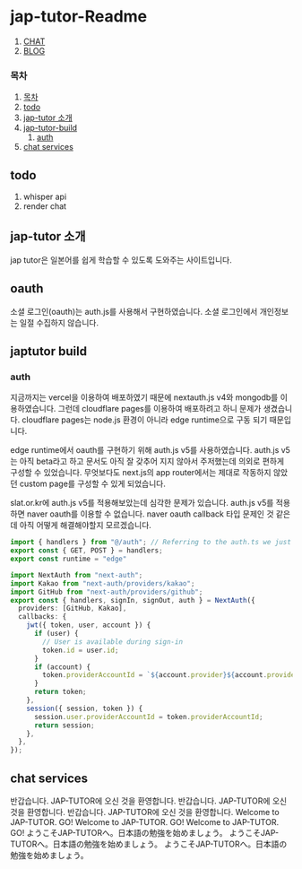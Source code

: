 # jap-tutor-Readme

1. [CHAT](/chat)
1. [BLOG](/blog)

### 목차
1. [목차](#목차)
1. [todo](#todo)
1. [jap-tutor 소개](#jap-tutor-소개)
1. [jap-tutor-build](#japtutor-build)
    1. [auth](#auth)
1. [chat services](#chat-services)

## todo
1. whisper api 
1. render chat

## jap-tutor 소개
jap tutor은 일본어를 쉽게 학습할 수 있도록 도와주는 사이트입니다. 

## oauth
소셜 로그인(oauth)는 auth.js를 사용해서 구현하였습니다. 소셜 로그인에서 개인정보는 일절 수집하지 않습니다. 

## japtutor build

### auth
지금까지는 vercel을 이용하여 배포하였기 때문에 nextauth.js v4와 mongodb를 이용하였습니다. 그런데 cloudflare pages를 이용하여 배포하려고 하니 문제가 생겼습니다. cloudflare pages는 node.js 환경이 아니라 edge runtime으로 구동 되기 때문입니다. 

edge runtime에서 oauth를 구현하기 위해 auth.js v5를 사용하였습니다. auth.js v5는 아직 beta라고 하고 문서도 아직 잘 갖추어 지지 않아서 주저했는데 의외로 편하게 구성할 수 있었습니다. 무엇보다도 next.js의 app router에서는 제대로 작동하지 않았던 custom page를 구성할 수 있게 되었습니다. 

slat.or.kr에 auth.js v5를 적용해보았는데 심각한 문제가 있습니다. auth.js v5를 적용하면 naver oauth를 이용할 수 없습니다. naver oauth callback 타입 문제인 것 같은데 아직 어떻게 해결해야할지 모르겠습니다. 

```typescript
import { handlers } from "@/auth"; // Referring to the auth.ts we just created
export const { GET, POST } = handlers;
export const runtime = "edge" 
```

```typescript
import NextAuth from "next-auth";
import Kakao from "next-auth/providers/kakao";
import GitHub from "next-auth/providers/github";
export const { handlers, signIn, signOut, auth } = NextAuth({
  providers: [GitHub, Kakao],
  callbacks: {
    jwt({ token, user, account }) {
      if (user) {
        // User is available during sign-in
        token.id = user.id;
      }
      if (account) {
        token.providerAccountId = `${account.provider}${account.providerAccountId}`;
      }
      return token;
    },
    session({ session, token }) {
      session.user.providerAccountId = token.providerAccountId;
      return session;
    },
  },
});

```

## chat services

반갑습니다. JAP-TUTOR에 오신 것을 환영합니다.
반갑습니다. JAP-TUTOR에 오신 것을 환영합니다.
반갑습니다. JAP-TUTOR에 오신 것을 환영합니다.
Welcome to JAP-TUTOR. GO!
Welcome to JAP-TUTOR. GO!
Welcome to JAP-TUTOR. GO!
ようこそJAP-TUTORへ。日本語の勉強を始めましょう。
ようこそJAP-TUTORへ。日本語の勉強を始めましょう。
ようこそJAP-TUTORへ。日本語の勉強を始めましょう。

